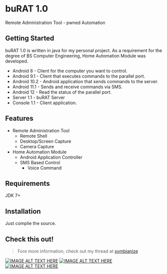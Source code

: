 # buRAT 1.0
Remote Administration Tool - pwned Automation

## Getting Started
buRAT 1.0 is written in java for my personal project. As a requirement for the degree of BS Computer Engineering, Home Automation Module was developed.

- Android 8 - Client for the computer you want to control.
- Android 9.1 - Client that executes commands to the parallel port.
- Android 10.2 - Android application that sends commands to the server.
- Android 11.1 - Sends and receive commands via SMS.
- Android 12 - Read the status of the parallel port.
- Server 1.1 - buRAT Server
- Console 1.1 - Client application.

## Features
- Remote Administration Tool
	- Remote Shell
	- Desktop/Screen Capture
	- Camera Capture
- Home Automation Module
	- Android Application Controller
 	- SMS Based Control
        - Voice Command

## Requirements
JDK 7+

## Installation
Just complie the source.


## Check this out!
>Fore more information, check out my thread at [symbianize](http://www.symbianize.com/showthread.php?t=1438493&p=23023323&viewfull=1#post23023323)

[![IMAGE ALT TEXT HERE](http://img.youtube.com/vi/JOeLhkXqM8M/0.jpg)](http://www.youtube.com/watch?v=JOeLhkXqM8M)
[![IMAGE ALT TEXT HERE](http://img.youtube.com/vi/oOiIZOfxwuI/0.jpg)](http://www.youtube.com/watch?v=oOiIZOfxwuI)
[![IMAGE ALT TEXT HERE](http://img.youtube.com/vi/6ozIREjmnyo/0.jpg)](http://www.youtube.com/watch?v=6ozIREjmnyo)

